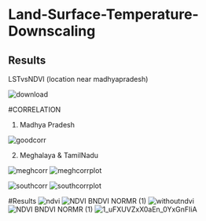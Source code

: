 # Land-Surface-Temperature-Downscaling

## Results

LSTvsNDVI (location near madhyapradesh)

![download](https://github.com/machaudhari/Land-Surface-Temperature-Downscaling/assets/71964698/f06a326e-6923-4a9d-b5d0-ac31191ba70d)


#CORRELATION

1) Madhya Pradesh

![goodcorr](https://github.com/machaudhari/Land-Surface-Temperature-Downscaling/assets/71964698/f69cc7f3-c102-4997-83d5-e016a8dbdf71)

2) Meghalaya & TamilNadu

![meghcorr](https://github.com/machaudhari/Land-Surface-Temperature-Downscaling/assets/71964698/19e7504c-3d25-4827-8e54-dc80741b2683)
![meghcorrplot](https://github.com/machaudhari/Land-Surface-Temperature-Downscaling/assets/71964698/05e2ba48-615c-42d1-8a92-6dde51fd682a)

![southcorr](https://github.com/machaudhari/Land-Surface-Temperature-Downscaling/assets/71964698/62a955f8-ab76-4f9e-998e-7314cd04befe)
![southcorrplot](https://github.com/machaudhari/Land-Surface-Temperature-Downscaling/assets/71964698/508d4f10-99ab-4a6f-908f-41da907af3d3)

#Results
![ndvi](https://github.com/machaudhari/Land-Surface-Temperature-Downscaling/assets/71964698/60b0ec95-9f43-4100-8eab-64c397465942)
![NDVI BNDVI NORMR (1)](https://github.com/machaudhari/Land-Surface-Temperature-Downscaling/assets/71964698/65fd674b-796a-460f-bc9a-f6d13c7b3309)
![withoutndvi](https://github.com/machaudhari/Land-Surface-Temperature-Downscaling/assets/71964698/3b77ab4d-11d7-4b5f-92f7-8218b56ed37d)
![NDVI BNDVI NORMR (1)](https://github.com/machaudhari/Land-Surface-Temperature-Downscaling/assets/71964698/538de5f7-676e-4212-9bb6-82e895d60bda)
![1_uFXUVZxX0aEn_0YxGnFIiA](https://github.com/machaudhari/Land-Surface-Temperature-Downscaling/assets/71964698/ef220929-4935-44c1-896b-e2d8e859cee2)
